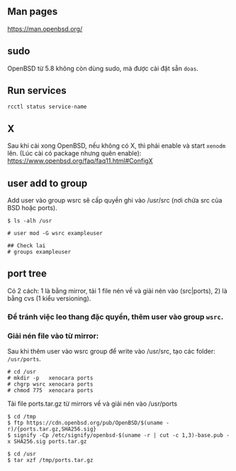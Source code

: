 ## Man pages
 
https://man.openbsd.org/

## sudo

OpenBSD từ 5.8 không còn dùng sudo, mà được cài đặt sẵn `doas`.

## Run services

    rcctl status service-name

## X

Sau khi cài xong OpenBSD, nếu không có X, thì phải enable và start `xenodm` lên. (Lúc cài có package nhưng quên enable): https://www.openbsd.org/faq/faq11.html#ConfigX

## user add to group

Add user vào group wsrc sẽ cấp quyền ghi vào /usr/src (nơi chứa src của BSD hoặc ports).

    $ ls -alh /usr

    # user mod -G wsrc exampleuser

    ## Check lai 
    # groups exampleuser 

## port tree

Có 2 cách: 1 là bằng mirror, tải 1 file nén về và giải nén vào (src|ports), 2) là bằng cvs (1 kiểu versioning).

### Để tránh việc leo thang đặc quyền, thêm user vào group `wsrc`.

### Giải nén file vào từ mirror:

Sau khi thêm user vào wsrc group để write vào /usr/src, tạo các folder: `/usr/ports`.

    # cd /usr
    # mkdir -p   xenocara ports
    # chgrp wsrc xenocara ports
    # chmod 775  xenocara ports

Tải file ports.tar.gz từ mirrors về và giải nén vào /usr/ports

    $ cd /tmp
    $ ftp https://cdn.openbsd.org/pub/OpenBSD/$(uname -r)/{ports.tar.gz,SHA256.sig}
    $ signify -Cp /etc/signify/openbsd-$(uname -r | cut -c 1,3)-base.pub -x SHA256.sig ports.tar.gz

    $ cd /usr
    $ tar xzf /tmp/ports.tar.gz
